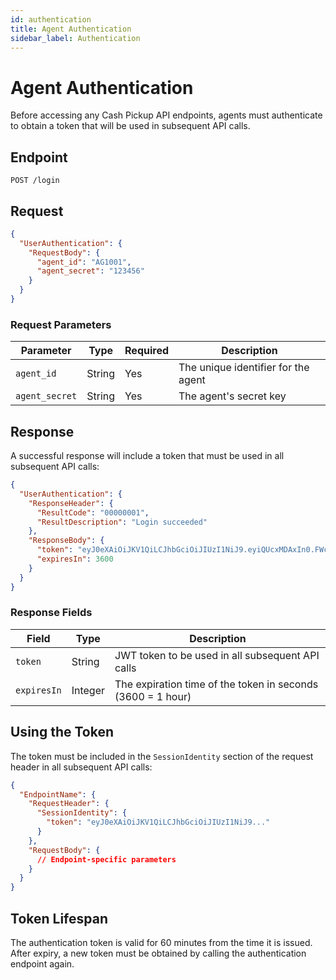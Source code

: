 ```yaml
---
id: authentication
title: Agent Authentication
sidebar_label: Authentication
---
```


# Agent Authentication

Before accessing any Cash Pickup API endpoints, agents must authenticate to obtain a token that will be used in subsequent API calls.

## Endpoint

```
POST /login
```

## Request

```json
{
  "UserAuthentication": {
    "RequestBody": {
      "agent_id": "AG1001",
      "agent_secret": "123456"
    }
  }
}
```

### Request Parameters

| Parameter | Type | Required | Description |
|-----------|------|----------|-------------|
| `agent_id` | String | Yes | The unique identifier for the agent |
| `agent_secret` | String | Yes | The agent's secret key |

## Response

A successful response will include a token that must be used in all subsequent API calls:

```json
{
  "UserAuthentication": {
    "ResponseHeader": {
      "ResultCode": "00000001",
      "ResultDescription": "Login succeeded"
    },
    "ResponseBody": {
      "token": "eyJ0eXAiOiJKV1QiLCJhbGciOiJIUzI1NiJ9.eyiQUcxMDAxIn0.FWcA5KvRLDWdWkx6opffUn3Pk4ihfpm1O_zDMrkWPMA",
      "expiresIn": 3600
    }
  }
}
```

### Response Fields

| Field | Type | Description |
|-------|------|-------------|
| `token` | String | JWT token to be used in all subsequent API calls |
| `expiresIn` | Integer | The expiration time of the token in seconds (3600 = 1 hour) |

## Using the Token

The token must be included in the `SessionIdentity` section of the request header in all subsequent API calls:

```json
{
  "EndpointName": {
    "RequestHeader": {
      "SessionIdentity": {
        "token": "eyJ0eXAiOiJKV1QiLCJhbGciOiJIUzI1NiJ9..."
      }
    },
    "RequestBody": {
      // Endpoint-specific parameters
    }
  }
}
```

## Token Lifespan

The authentication token is valid for 60 minutes from the time it is issued. After expiry, a new token must be obtained by calling the authentication endpoint again.

